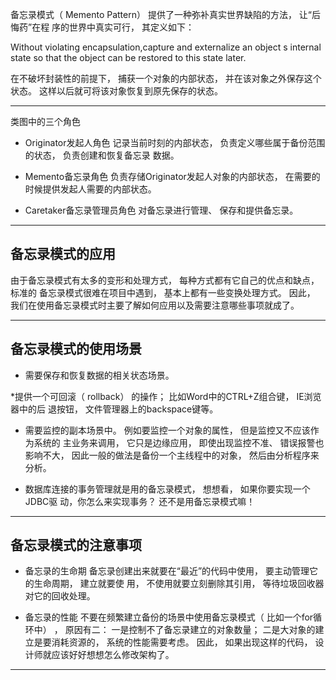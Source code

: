 备忘录模式（ Memento Pattern） 提供了一种弥补真实世界缺陷的方法， 让“后悔药”在程
序的世界中真实可行， 其定义如下：

Without violating encapsulation,capture and externalize an object s internal state so that the object can be restored to this state later.

在不破坏封装性的前提下， 捕获一个对象的内部状态， 并在该对象之外保存这个状态。 这样以后就可将该对象恢复到原先保存的状态。

---

类图中的三个角色

* Originator发起人角色
记录当前时刻的内部状态， 负责定义哪些属于备份范围的状态， 负责创建和恢复备忘录
数据。

* Memento备忘录角色
负责存储Originator发起人对象的内部状态， 在需要的时候提供发起人需要的内部状态。

* Caretaker备忘录管理员角色
对备忘录进行管理、 保存和提供备忘录。

---

## 备忘录模式的应用

由于备忘录模式有太多的变形和处理方式， 每种方式都有它自己的优点和缺点， 标准的
备忘录模式很难在项目中遇到， 基本上都有一些变换处理方式。 因此， 我们在使用备忘录模式时主要了解如何应用以及需要注意哪些事项就成了。

---
## 备忘录模式的使用场景

* 需要保存和恢复数据的相关状态场景。

*提供一个可回滚（ rollback） 的操作； 比如Word中的CTRL+Z组合键， IE浏览器中的后
退按钮， 文件管理器上的backspace键等。

* 需要监控的副本场景中。 例如要监控一个对象的属性， 但是监控又不应该作为系统的
主业务来调用， 它只是边缘应用， 即使出现监控不准、 错误报警也影响不大， 因此一般的做法是备份一个主线程中的对象， 然后由分析程序来分析。

* 数据库连接的事务管理就是用的备忘录模式， 想想看， 如果你要实现一个JDBC驱
动，你怎么来实现事务？ 还不是用备忘录模式嘛！

---

## 备忘录模式的注意事项

* 备忘录的生命期
备忘录创建出来就要在“最近”的代码中使用， 要主动管理它的生命周期， 建立就要使
用， 不使用就要立刻删除其引用， 等待垃圾回收器对它的回收处理。

* 备忘录的性能
不要在频繁建立备份的场景中使用备忘录模式（ 比如一个for循环中） ， 原因有二： 一是控制不了备忘录建立的对象数量； 二是大对象的建立是要消耗资源的， 系统的性能需要考虑。 因此， 如果出现这样的代码， 设计师就应该好好想想怎么修改架构了。

---

